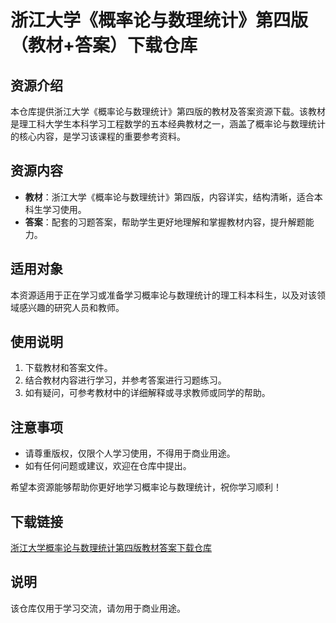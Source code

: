 # 浙江大学《概率论与数理统计》第四版（教材+答案）下载仓库

## 资源介绍

本仓库提供浙江大学《概率论与数理统计》第四版的教材及答案资源下载。该教材是理工科大学生本科学习工程数学的五本经典教材之一，涵盖了概率论与数理统计的核心内容，是学习该课程的重要参考资料。

## 资源内容

- **教材**：浙江大学《概率论与数理统计》第四版，内容详实，结构清晰，适合本科生学习使用。
- **答案**：配套的习题答案，帮助学生更好地理解和掌握教材内容，提升解题能力。

## 适用对象

本资源适用于正在学习或准备学习概率论与数理统计的理工科本科生，以及对该领域感兴趣的研究人员和教师。

## 使用说明

1. 下载教材和答案文件。
2. 结合教材内容进行学习，并参考答案进行习题练习。
3. 如有疑问，可参考教材中的详细解释或寻求教师或同学的帮助。

## 注意事项

- 请尊重版权，仅限个人学习使用，不得用于商业用途。
- 如有任何问题或建议，欢迎在仓库中提出。

希望本资源能够帮助你更好地学习概率论与数理统计，祝你学习顺利！

## 下载链接
[浙江大学概率论与数理统计第四版教材答案下载仓库](https://pan.quark.cn/s/d3050941d854)

## 说明

该仓库仅用于学习交流，请勿用于商业用途。
